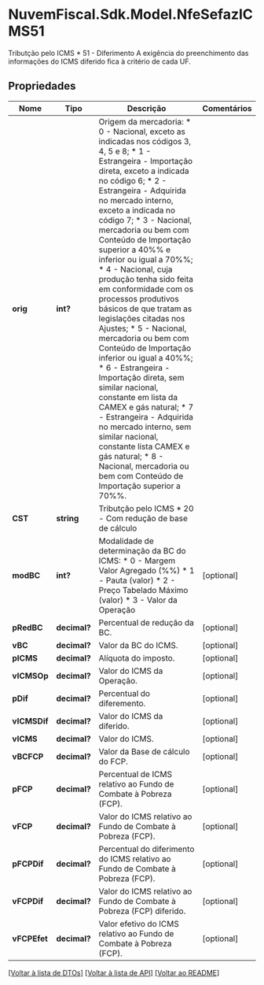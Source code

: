 # NuvemFiscal.Sdk.Model.NfeSefazICMS51
Tributção pelo ICMS  * 51 - Diferimento  A exigência do preenchimento das informações do ICMS diferido fica à critério de cada UF.

## Propriedades

Nome | Tipo | Descrição | Comentários
------------ | ------------- | ------------- | -------------
**orig** | **int?** | Origem da mercadoria:  * 0 - Nacional, exceto as indicadas nos códigos 3, 4, 5 e 8;  * 1 - Estrangeira - Importação direta, exceto a indicada no código 6;  * 2 - Estrangeira - Adquirida no mercado interno, exceto a indicada no código 7;  * 3 - Nacional, mercadoria ou bem com Conteúdo de Importação superior a 40%% e inferior ou igual a 70%%;  * 4 - Nacional, cuja produção tenha sido feita em conformidade com os processos produtivos básicos de que tratam as legislações citadas nos Ajustes;  * 5 - Nacional, mercadoria ou bem com Conteúdo de Importação inferior ou igual a 40%%;  * 6 - Estrangeira - Importação direta, sem similar nacional, constante em lista da CAMEX e gás natural;  * 7 - Estrangeira - Adquirida no mercado interno, sem similar nacional, constante lista CAMEX e gás natural;  * 8 - Nacional, mercadoria ou bem com Conteúdo de Importação superior a 70%%. | 
**CST** | **string** | Tributção pelo ICMS  * 20 - Com redução de base de cálculo | 
**modBC** | **int?** | Modalidade de determinação da BC do ICMS:  * 0 - Margem Valor Agregado (%%)  * 1 - Pauta (valor)  * 2 - Preço Tabelado Máximo (valor)  * 3 - Valor da Operação | [optional] 
**pRedBC** | **decimal?** | Percentual de redução da BC. | [optional] 
**vBC** | **decimal?** | Valor da BC do ICMS. | [optional] 
**pICMS** | **decimal?** | Alíquota do imposto. | [optional] 
**vICMSOp** | **decimal?** | Valor do ICMS da Operação. | [optional] 
**pDif** | **decimal?** | Percentual do diferemento. | [optional] 
**vICMSDif** | **decimal?** | Valor do ICMS da diferido. | [optional] 
**vICMS** | **decimal?** | Valor do ICMS. | [optional] 
**vBCFCP** | **decimal?** | Valor da Base de cálculo do FCP. | [optional] 
**pFCP** | **decimal?** | Percentual de ICMS relativo ao Fundo de Combate à Pobreza (FCP). | [optional] 
**vFCP** | **decimal?** | Valor do ICMS relativo ao Fundo de Combate à Pobreza (FCP). | [optional] 
**pFCPDif** | **decimal?** | Percentual do diferimento do ICMS relativo ao Fundo de Combate à Pobreza (FCP). | [optional] 
**vFCPDif** | **decimal?** | Valor do ICMS relativo ao Fundo de Combate à Pobreza (FCP) diferido. | [optional] 
**vFCPEfet** | **decimal?** | Valor efetivo do ICMS relativo ao Fundo de Combate à Pobreza (FCP). | [optional] 

[[Voltar à lista de DTOs]](../README.md#documentation-for-models) [[Voltar à lista de API]](../README.md#documentation-for-api-endpoints) [[Voltar ao README]](../README.md)

